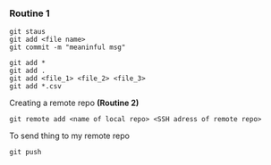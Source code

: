 ### Routine 1

```Routine to commit
git staus
git add <file name>
git commit -m "meaninful msg"
```

```How to use the staging area
git add *
git add .
git add <file_1> <file_2> <file_3>
git add *.csv
```

Creating a remote repo **(Routine 2)**



```
git remote add <name of local repo> <SSH adress of remote repo>
```

To send thing to my remote repo

```
git push
```


